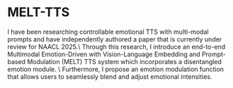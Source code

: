 # MELT-TTS
I have been researching controllable emotional TTS with multi-modal prompts and have independently authored a paper that is currently under review for NAACL 2025.\\
Through this research, I introduce an end-to-end Multimodal Emotion-Driven with Vision-Language Embedding and Prompt-based Modulation (MELT) TTS system which incorporates a disentangled emotion module. \\
Furthermore, I propose an emotion modulation function that allows users to seamlessly blend and adjust emotional intensities.
